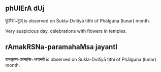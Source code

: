 ## phUlErA dUj

फूलेरा~दूज् is observed on Śukla-Dvitīyā tithi of Phālguna (lunar) month.

Very auspicious day, celebrations with flowers in temples.

## rAmakRSNa-paramahaMsa jayantI

रामकृष्ण-परमहंस~जयन्ती is observed on Śukla-Dvitīyā tithi of Phālguna (lunar) month.



